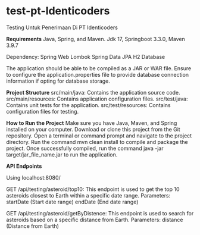 # test-pt-Identicoders
Testing Untuk Penerimaan Di PT Identicoders


**Requirements**
Java, Spring, and Maven.
Jdk 17, Springboot 3.3.0, Maven 3.9.7

Dependency:
Spring Web
Lombok
Spring Data JPA
H2 Database

The application should be able to be compiled as a JAR or WAR file.
Ensure to configure the application.properties file to provide database connection information if opting for database storage.

**Project Structure**
src/main/java: Contains the application source code.
src/main/resources: Contains application configuration files.
src/test/java: Contains unit tests for the application.
src/test/resources: Contains configuration files for testing.

**How to Run the Project**
Make sure you have Java, Maven, and Spring installed on your computer.
Download or clone this project from the Git repository.
Open a terminal or command prompt and navigate to the project directory.
Run the command mvn clean install to compile and package the project.
Once successfully compiled, run the command java -jar target/jar_file_name.jar to run the application.

**API Endpoints**

Using localhost:8080/

GET /api/testing/asteroid/top10: This endpoint is used to get the top 10 asteroids closest to Earth within a specific date range.
Parameters:
startDate (Start date range)
endDate (End date range)

GET /api/testing/asteroid/getByDistence: This endpoint is used to search for asteroids based on a specific distance from Earth.
Parameters:
distance (Distance from Earth)
